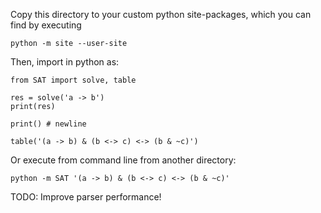 Copy this directory to your custom python site-packages, which you can find by executing
```
python -m site --user-site
```

Then, import in python as:
```
from SAT import solve, table

res = solve('a -> b')
print(res)

print() # newline

table('(a -> b) & (b <-> c) <-> (b & ~c)')
```

Or execute from command line from another directory:
```
python -m SAT '(a -> b) & (b <-> c) <-> (b & ~c)'
```

TODO: Improve parser performance!